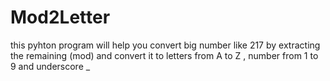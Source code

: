 # Mod2Letter
 this pyhton program will help you convert big number like 217 by extracting the remaining (mod) and convert it to letters from A to Z , number from 1 to 9 and underscore _
